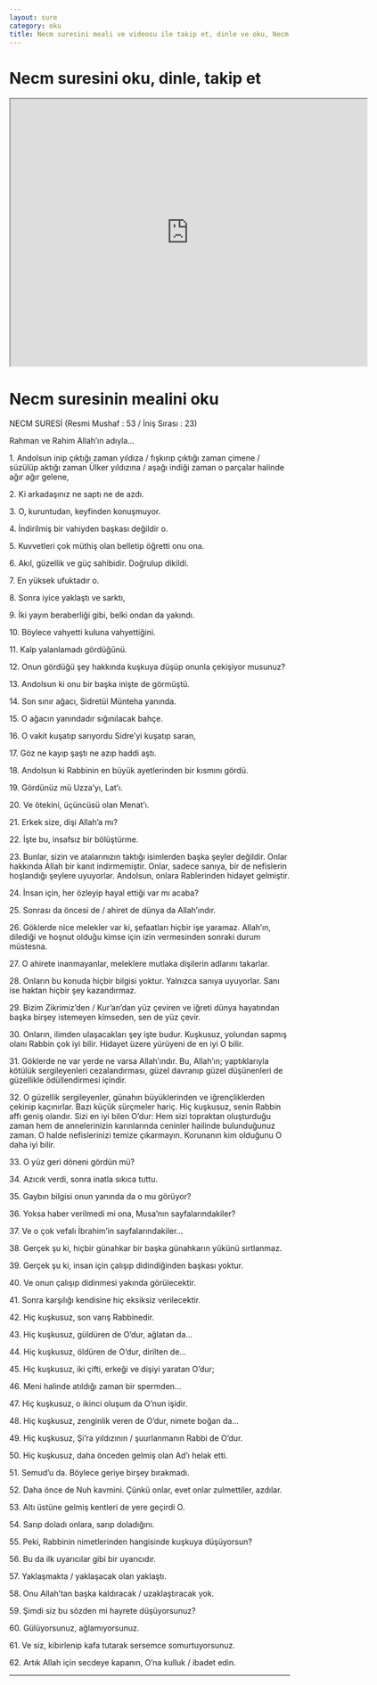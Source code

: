 ```yaml
---
layout: sure
category: oku
title: Necm suresini meali ve videosu ile takip et, dinle ve oku, Necm dinle, Necm meali.
---
```


<div class="container">
  <div class="row">
    <div class="col-lg-12">
      <h1>Necm suresini oku, dinle, takip et</h1>
      <div class="div-youtube-embed">
        <iframe width="640" height="480" src="https://www.youtube.com/embed/http://">frameborder="0" allowfullscreen></iframe>
      </div>
    </div>
  </div>

  <div class="row">
    <div class="col-lg-12">
      <h1>Necm suresinin mealini oku</h1>
      <div><p></p><p></p><p>NECM SURESİ (Resmi Mushaf : 53 / İniş Sırası : 23)</p><p>Rahman ve Rahim Allah’ın adıyla…</p><p></p><p></p><p>1. Andolsun inip çıktığı zaman yıldıza / fışkırıp çıktığı zaman çimene / süzülüp aktığı zaman Ülker yıldızına / aşağı indiği zaman o parçalar halinde ağır ağır gelene,</p><p></p><p></p><p>2. Ki arkadaşınız ne saptı ne de azdı.</p><p></p><p></p><p>3. O, kuruntudan, keyfinden konuşmuyor.</p><p></p><p></p><p>4. İndirilmiş bir vahiyden başkası değildir o.</p><p></p><p></p><p>5. Kuvvetleri çok müthiş olan belletip öğretti onu ona.</p><p></p><p></p><p>6. Akıl, güzellik ve güç sahibidir. Doğrulup dikildi.</p><p></p><p></p><p>7. En yüksek ufuktadır o.</p><p></p><p></p><p>8. Sonra iyice yaklaştı ve sarktı,</p><p></p><p></p><p>9. İki yayın beraberliği gibi, belki ondan da yakındı.</p><p></p><p></p><p>10. Böylece vahyetti kuluna vahyettiğini.</p><p></p><p></p><p>11. Kalp yalanlamadı gördüğünü.</p><p></p><p></p><p>12. Onun gördüğü şey hakkında kuşkuya düşüp onunla çekişiyor musunuz?</p><p></p><p></p><p>13. Andolsun ki onu bir başka inişte de görmüştü.</p><p></p><p></p><p>14. Son sınır ağacı, Sidretül Münteha yanında.</p><p></p><p></p><p>15. O ağacın yanındadır sığınılacak bahçe.</p><p></p><p></p><p>16. O vakit kuşatıp sarıyordu Sidre’yi kuşatıp saran,</p><p></p><p></p><p>17. Göz ne kayıp şaştı ne azıp haddi aştı.</p><p></p><p></p><p>18. Andolsun ki Rabbinin en büyük ayetlerinden bir kısmını gördü.</p><p></p><p></p><p>19. Gördünüz mü Uzza’yı, Lat’ı.</p><p></p><p></p><p>20. Ve ötekini, üçüncüsü olan Menat’ı.</p><p></p><p></p><p>21. Erkek size, dişi Allah’a mı?</p><p></p><p></p><p>22. İşte bu, insafsız bir bölüştürme.</p><p></p><p></p><p>23. Bunlar, sizin ve atalarınızın taktığı isimlerden başka şeyler değildir. Onlar hakkında Allah bir kanıt indirmemiştir. Onlar, sadece sanıya, bir de nefislerin hoşlandığı şeylere uyuyorlar. Andolsun, onlara Rablerinden hidayet gelmiştir.</p><p></p><p></p><p>24. İnsan için, her özleyip hayal ettiği var mı acaba?</p><p></p><p></p><p>25. Sonrası da öncesi de / ahiret de dünya da Allah’ındır.</p><p></p><p></p><p>26. Göklerde nice melekler var ki, şefaatları hiçbir işe yaramaz. Allah’ın, dilediği ve hoşnut olduğu kimse için izin vermesinden sonraki durum müstesna.</p><p></p><p></p><p>27. O ahirete inanmayanlar, meleklere mutlaka dişilerin adlarını takarlar.</p><p></p><p></p><p>28. Onların bu konuda hiçbir bilgisi yoktur. Yalnızca sanıya uyuyorlar. Sanı ise haktan hiçbir şey kazandırmaz.</p><p></p><p></p><p>29. Bizim Zikrimiz’den / Kur’an’dan yüz çeviren ve iğreti dünya hayatından başka birşey istemeyen kimseden, sen de yüz çevir.</p><p></p><p></p><p>30. Onların, ilimden ulaşacakları şey işte budur. Kuşkusuz, yolundan sapmış olanı Rabbin çok iyi bilir. Hidayet üzere yürüyeni de en iyi O bilir.</p><p></p><p></p><p>31. Göklerde ne var yerde ne varsa Allah’ındır. Bu, Allah’ın; yaptıklarıyla kötülük sergileyenleri cezalandırması, güzel davranıp güzel düşünenleri de güzellikle ödüllendirmesi içindir.</p><p></p><p></p><p>32. O güzellik sergileyenler, günahın büyüklerinden ve iğrençliklerden çekinip kaçınırlar. Bazı küçük sürçmeler hariç. Hiç kuşkusuz, senin Rabbin affı geniş olandır. Sizi en iyi bilen O’dur: Hem sizi topraktan oluşturduğu zaman hem de annelerinizin karınlarında ceninler hailinde bulunduğunuz zaman. O halde nefislerinizi temize çıkarmayın. Korunanın kim olduğunu O daha iyi bilir.</p><p></p><p></p><p>33. O yüz geri döneni gördün mü?</p><p></p><p></p><p>34. Azıcık verdi, sonra inatla sıkıca tuttu.</p><p></p><p></p><p>35. Gaybın bilgisi onun yanında da o mu görüyor?</p><p></p><p></p><p>36. Yoksa haber verilmedi mi ona, Musa’nın sayfalarındakiler?</p><p></p><p></p><p>37. Ve o çok vefalı İbrahim’in sayfalarındakiler…</p><p></p><p></p><p>38. Gerçek şu ki, hiçbir günahkar bir başka günahkarın yükünü sırtlanmaz.</p><p></p><p></p><p>39. Gerçek şu ki, insan için çalışıp didindiğinden başkası yoktur.</p><p></p><p></p><p>40. Ve onun çalışıp didinmesi yakında görülecektir.</p><p></p><p></p><p>41. Sonra karşılığı kendisine hiç eksiksiz verilecektir.</p><p></p><p></p><p>42. Hiç kuşkusuz, son varış Rabbinedir.</p><p></p><p></p><p>43. Hiç kuşkusuz, güldüren de O’dur, ağlatan da…</p><p></p><p></p><p>44. Hiç kuşkusuz, öldüren de O’dur, dirilten de…</p><p></p><p></p><p>45. Hiç kuşkusuz, iki çifti, erkeği ve dişiyi yaratan O’dur;</p><p></p><p></p><p>46. Meni halinde atıldığı zaman bir spermden…</p><p></p><p></p><p>47. Hiç kuşkusuz, o ikinci oluşum da O’nun işidir.</p><p></p><p></p><p>48. Hiç kuşkusuz, zenginlik veren de O’dur, nimete boğan da…</p><p></p><p></p><p>49. Hiç kuşkusuz, Şi’ra yıldızının / şuurlanmanın Rabbi de O’dur.</p><p></p><p></p><p>50. Hiç kuşkusuz, daha önceden gelmiş olan Ad’ı helak etti.</p><p></p><p></p><p>51. Semud’u da. Böylece geriye birşey bırakmadı.</p><p></p><p></p><p>52. Daha önce de Nuh kavmini. Çünkü onlar, evet onlar zulmettiler, azdılar.</p><p></p><p></p><p>53. Altı üstüne gelmiş kentleri de yere geçirdi O.</p><p></p><p></p><p>54. Sarıp doladı onlara, sarıp doladığını.</p><p></p><p></p><p>55. Peki, Rabbinin nimetlerinden hangisinde kuşkuya düşüyorsun?</p><p></p><p></p><p>56. Bu da ilk uyarıcılar gibi bir uyarıcıdır.</p><p></p><p></p><p>57. Yaklaşmakta / yaklaşacak olan yaklaştı.</p><p></p><p></p><p>58. Onu Allah’tan başka kaldıracak / uzaklaştıracak yok.</p><p></p><p></p><p>59. Şimdi siz bu sözden mi hayrete düşüyorsunuz?</p><p></p><p></p><p>60. Gülüyorsunuz, ağlamıyorsunuz.</p><p></p><p></p><p>61. Ve siz, kibirlenip kafa tutarak sersemce somurtuyorsunuz.</p><p></p><p></p><p>62. Artık Allah için secdeye kapanın, O’na kulluk / ibadet edin.</p><p></p><p></p></div>
    </div>
  </div>
</div>
<hr />